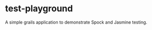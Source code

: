 test-playground
===============

A simple grails application to demonstrate Spock and Jasmine testing.
